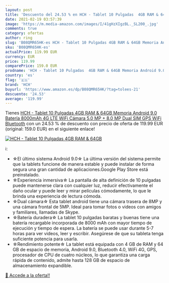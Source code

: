```yaml
---
layout: post
title: 'Descuento del 24.53 % en HCH - Tablet 10 Pulgadas  4GB RAM & 64GB'
date: 2021-02-19 03:57:39
image: 'https://m.media-amazon.com/images/I/41gHzXIgzBL._SL200_.jpg'
comments: true
category: ofertas
author: ring
slug: 'B08QMR65HK-es HCH - Tablet 10 Pulgadas 4GB RAM & 64GB Memoria Android...'
sku: 'B08QMR65HK-es'
actualPrice: 119.99 EUR
currency: EUR
price: 119.99
comparePrice: 159.0 EUR
prodname: 'HCH - Tablet 10 Pulgadas  4GB RAM & 64GB Memoria Android 9.0 Batería 8000mAh 4G LTE WiFi Cámara 5.0 MP + 8.0 MP Dual SIM GPS WiFi Bluetooth'
country: 'es'
flag: '🇪🇸'
brand: 'HCH'
buyurl: 'https://www.amazon.es/dp/B08QMR65HK/?tag=tolees-21'
descuento: '24.53'
average: '119.99'
---
```


Tienes [HCH - Tablet 10 Pulgadas  4GB RAM & 64GB Memoria Android 9.0 Batería 8000mAh 4G LTE WiFi Cámara 5.0 MP + 8.0 MP Dual SIM GPS WiFi Bluetooth](https://www.amazon.es/dp/B08QMR65HK/?tag=tolees-21) con un 24.53 % de descuento con precio de oferta de 119.99 EUR (original: 159.0 EUR) en el siguiente enlace!

[![HCH - Tablet 10 Pulgadas  4GB RAM & 64GB](https://m.media-amazon.com/images/I/41gHzXIgzBL._SL200_.jpg)](https://www.amazon.es/dp/B08QMR65HK/?tag=tolees-21)

ℹ️:

- ☆El último sistema Android 9.0☆ La última versión del sistema permite que la tablets funcione de manera estable y puede instalar de forma segura una gran cantidad de aplicaciones.Google Play Store está preinstalado.
- ☆Experiencia inmersiva☆ La pantalla de alta definición de 10 pulgadas puede mantenerse clara con cualquier luz, reducir efectivamente el daño ocular y puede leer y mirar películas cómodamente, lo que le brinda una experiencia de lectura cómoda.
- ☆Dual cámara☆ Esta tablet android tiene una cámara trasera de 8MP y una cámara frontal de 5MP. Ideal para tomar fotos o videos con amigos y familiares, llamadas de Skype.
- ☆Batería duradera☆ La tablet 10 pulgadas baratas y buenas tiene una batería recargable incorporada de 8000 mAh con mayor tiempo de ejecución y tiempo de espera. La batería se puede usar durante 5-7 horas para ver videos, leer y escribir. Asegúrese de que su tableta tenga suficiente potencia para usarla.
- ☆Rendimiento potente☆ La tablet está equipada con 4 GB de RAM y 64 GB de espacio de memoria, Android 9.0, Bluetooth 4.0, WiFi 4G, GPS, procesador de CPU de cuatro núcleos, lo que garantiza una carga rápida de contenido, admite hasta 128 GB de espacio de almacenamiento expandible.

[🛒 Accede a la oferta!!](https://www.amazon.es/dp/B08QMR65HK/?tag=tolees-21)
